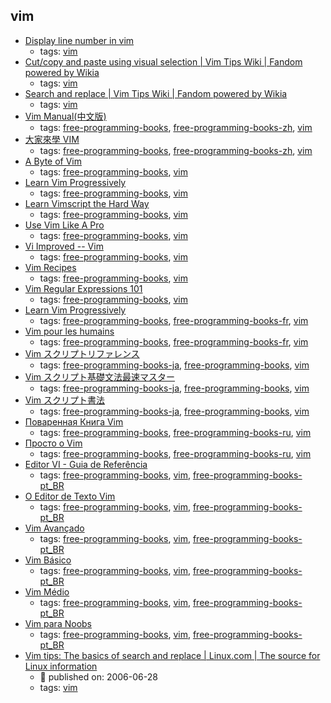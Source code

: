 vim 
---
* [Display line number in vim](http://vim.wikia.com/wiki/Display_line_numbers)
    * tags: [vim](../tags/vim.md)
* [Cut/copy and paste using visual selection | Vim Tips Wiki | Fandom powered by Wikia](http://vim.wikia.com/wiki/Cut/copy_and_paste_using_visual_selection)
    * tags: [vim](../tags/vim.md)
* [Search and replace | Vim Tips Wiki | Fandom powered by Wikia](http://vim.wikia.com/wiki/Search_and_replace)
    * tags: [vim](../tags/vim.md)
* [Vim Manual(中文版)](http://man.chinaunix.net/newsoft/vi/doc/help.html)
    * tags: [free-programming-books](../tags/free-programming-books.md), [free-programming-books-zh](../tags/free-programming-books-zh.md), [vim](../tags/vim.md)
* [大家來學 VIM](http://www.study-area.org/tips/vim/index.html)
    * tags: [free-programming-books](../tags/free-programming-books.md), [free-programming-books-zh](../tags/free-programming-books-zh.md), [vim](../tags/vim.md)
* [A Byte of Vim](http://www.swaroopch.com/notes/vim/)
    * tags: [free-programming-books](../tags/free-programming-books.md), [vim](../tags/vim.md)
* [Learn Vim Progressively](http://yannesposito.com/Scratch/en/blog/Learn-Vim-Progressively/)
    * tags: [free-programming-books](../tags/free-programming-books.md), [vim](../tags/vim.md)
* [Learn Vimscript the Hard Way](http://learnvimscriptthehardway.stevelosh.com)
    * tags: [free-programming-books](../tags/free-programming-books.md), [vim](../tags/vim.md)
* [Use Vim Like A Pro](https://leanpub.com/VimLikeAPro)
    * tags: [free-programming-books](../tags/free-programming-books.md), [vim](../tags/vim.md)
* [Vi Improved -- Vim](http://www.truth.sk/vim/vimbook-OPL.pdf)
    * tags: [free-programming-books](../tags/free-programming-books.md), [vim](../tags/vim.md)
* [Vim Recipes](https://web.archive.org/web/20130302172911/http://vim.runpaint.org/vim-recipes.pdf)
    * tags: [free-programming-books](../tags/free-programming-books.md), [vim](../tags/vim.md)
* [Vim Regular Expressions 101](http://vimregex.com)
    * tags: [free-programming-books](../tags/free-programming-books.md), [vim](../tags/vim.md)
* [Learn Vim Progressively](http://yannesposito.com/Scratch/fr/blog/Learn-Vim-Progressively/)
    * tags: [free-programming-books](../tags/free-programming-books.md), [free-programming-books-fr](../tags/free-programming-books-fr.md), [vim](../tags/vim.md)
* [Vim pour les humains](https://vimebook.com/fr)
    * tags: [free-programming-books](../tags/free-programming-books.md), [free-programming-books-fr](../tags/free-programming-books-fr.md), [vim](../tags/vim.md)
* [Vim スクリプトリファレンス](http://nanasi.jp/code.html)
    * tags: [free-programming-books-ja](../tags/free-programming-books-ja.md), [free-programming-books](../tags/free-programming-books.md), [vim](../tags/vim.md)
* [Vim スクリプト基礎文法最速マスター](http://d.hatena.ne.jp/thinca/20100201/1265009821)
    * tags: [free-programming-books-ja](../tags/free-programming-books-ja.md), [free-programming-books](../tags/free-programming-books.md), [vim](../tags/vim.md)
* [Vim スクリプト書法](http://vim-jp.org/vimdoc-ja/usr_41.html)
    * tags: [free-programming-books-ja](../tags/free-programming-books-ja.md), [free-programming-books](../tags/free-programming-books.md), [vim](../tags/vim.md)
* [Поваренная Книга Vim](http://www.opennet.ru/docs/RUS/vim_cookbook/)
    * tags: [free-programming-books](../tags/free-programming-books.md), [free-programming-books-ru](../tags/free-programming-books-ru.md), [vim](../tags/vim.md)
* [Просто о Vim](http://rus-linux.net/MyLDP/BOOKS/Vim/prosto-o-vim.pdf)
    * tags: [free-programming-books](../tags/free-programming-books.md), [free-programming-books-ru](../tags/free-programming-books-ru.md), [vim](../tags/vim.md)
* [Editor VI - Guia de Referência](http://aurelio.net/curso/material/vim-ref.html)
    * tags: [free-programming-books](../tags/free-programming-books.md), [vim](../tags/vim.md), [free-programming-books-pt_BR](../tags/free-programming-books-pt_BR.md)
* [O Editor de Texto Vim](https://code.google.com/p/vimbook)
    * tags: [free-programming-books](../tags/free-programming-books.md), [vim](../tags/vim.md), [free-programming-books-pt_BR](../tags/free-programming-books-pt_BR.md)
* [Vim Avançado](http://aurelio.net/vim/vim-avancado.txt)
    * tags: [free-programming-books](../tags/free-programming-books.md), [vim](../tags/vim.md), [free-programming-books-pt_BR](../tags/free-programming-books-pt_BR.md)
* [Vim Básico](http://aurelio.net/vim/vim-basico.txt)
    * tags: [free-programming-books](../tags/free-programming-books.md), [vim](../tags/vim.md), [free-programming-books-pt_BR](../tags/free-programming-books-pt_BR.md)
* [Vim Médio](http://aurelio.net/vim/vim-medio.txt)
    * tags: [free-programming-books](../tags/free-programming-books.md), [vim](../tags/vim.md), [free-programming-books-pt_BR](../tags/free-programming-books-pt_BR.md)
* [Vim para Noobs](http://woliveiras.com.br/vimparanoobs/)
    * tags: [free-programming-books](../tags/free-programming-books.md), [vim](../tags/vim.md), [free-programming-books-pt_BR](../tags/free-programming-books-pt_BR.md)
* [Vim tips: The basics of search and replace | Linux.com | The source for Linux information](https://www.linux.com/learn/vim-tips-basics-search-and-replace)
    * :calendar: published on: 2006-06-28
    * tags: [vim](../tags/vim.md)
